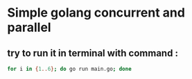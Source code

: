 # Simple golang concurrent and parallel

## try to run it in terminal with command :

```bash
for i in {1..6}; do go run main.go; done
```